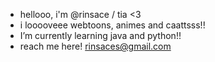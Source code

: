 -  hellooo, i'm @rinsace / tia <3
-  i looooveee webtoons, animes and caattsss!!
-  I’m currently learning java and python!!
-  reach me here! rinsaces@gmail.com

<!---
rinsace/rinsace is a ✨ special ✨ repository because its `README.md` (this file) appears on your GitHub profile.
You can click the Preview link to take a look at your changes.
--->
